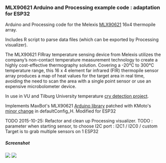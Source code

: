 ### MLX90621 Arduino and Processing example code : adaptation for ESP32

Arduino and Processing code for the Melexis [MLX90621](http://www.melexis.com/Infrared-Thermometer-Sensors/Infrared-Thermometer-Sensors/Low-noise-high-speed-16x4-Far-Infrared-array-823.aspx) 16x4 thermopile array.

Includes R script to parse data files (which can be exported by Processing visualizer).

The MLX90621 FIRray temperature sensing device from Melexis utilizes the company’s non-contact temperature measurement technology to create a highly cost-effective thermography solution. Covering a -20°C to 300°C temperature range, this 16 x 4 element far infrared (FIR) thermopile sensor array produces a map of heat values for the target area in real time, avoiding the need to scan the area with a single point sensor or use an expensive microbolometer device.

In use in VU and Tilburg University temperature [cry detection project](http://www.pavlov.io/2015/07/01/detecting-crying-eyes/).

Implements MaxBot's MLX90621 [Arduino library](http://forum.arduino.cc/index.php?topic=126244.0) patched with KMoto's [minor change](http://forum.arduino.cc/index.php?topic=126244.msg2307588#msg2307588) in defaultConfig_H.
  Modified for ESP32

TODO 2015-10-25: Refactor and clean up Processing visualizer.
TODO : parameter when starting sensor, to choose I2C port : I2C1 / I2C0 / custom
        Target is to grab multiple sensors on 1 ESP32

##### Screenshot

![](board.png)
![](screenshot.gif)

